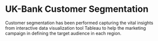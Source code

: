 # UK-Bank Customer Segmentation
 Customer segmentation has been performed capturing the vital insights from interactive data visualization tool Tableau to help the marketing campaign in defining the target audience in each region.
